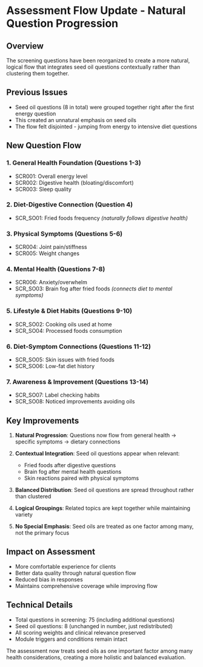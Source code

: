 # Assessment Flow Update - Natural Question Progression

## Overview
The screening questions have been reorganized to create a more natural, logical flow that integrates seed oil questions contextually rather than clustering them together.

## Previous Issues
- Seed oil questions (8 in total) were grouped together right after the first energy question
- This created an unnatural emphasis on seed oils
- The flow felt disjointed - jumping from energy to intensive diet questions

## New Question Flow

### 1. **General Health Foundation** (Questions 1-3)
- SCR001: Overall energy level
- SCR002: Digestive health (bloating/discomfort) 
- SCR003: Sleep quality

### 2. **Diet-Digestive Connection** (Question 4)
- SCR_SO01: Fried foods frequency *(naturally follows digestive health)*

### 3. **Physical Symptoms** (Questions 5-6)
- SCR004: Joint pain/stiffness
- SCR005: Weight changes

### 4. **Mental Health** (Questions 7-8)
- SCR006: Anxiety/overwhelm
- SCR_SO03: Brain fog after fried foods *(connects diet to mental symptoms)*

### 5. **Lifestyle & Diet Habits** (Questions 9-10)
- SCR_SO02: Cooking oils used at home
- SCR_SO04: Processed foods consumption

### 6. **Diet-Symptom Connections** (Questions 11-12)
- SCR_SO05: Skin issues with fried foods
- SCR_SO06: Low-fat diet history

### 7. **Awareness & Improvement** (Questions 13-14)
- SCR_SO07: Label checking habits
- SCR_SO08: Noticed improvements avoiding oils

## Key Improvements

1. **Natural Progression**: Questions now flow from general health → specific symptoms → dietary connections

2. **Contextual Integration**: Seed oil questions appear when relevant:
   - Fried foods after digestive questions
   - Brain fog after mental health questions
   - Skin reactions paired with physical symptoms

3. **Balanced Distribution**: Seed oil questions are spread throughout rather than clustered

4. **Logical Groupings**: Related topics are kept together while maintaining variety

5. **No Special Emphasis**: Seed oils are treated as one factor among many, not the primary focus

## Impact on Assessment

- More comfortable experience for clients
- Better data quality through natural question flow
- Reduced bias in responses
- Maintains comprehensive coverage while improving flow

## Technical Details

- Total questions in screening: 75 (including additional questions)
- Seed oil questions: 8 (unchanged in number, just redistributed)
- All scoring weights and clinical relevance preserved
- Module triggers and conditions remain intact

The assessment now treats seed oils as one important factor among many health considerations, creating a more holistic and balanced evaluation.
